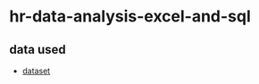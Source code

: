 # hr-data-analysis-excel-and-sql
## data used
- <a href="https://github.com/sudheerbabuk14/hr-data-analysis-excel/blob/main/hr%20dataset%20excel.xlsx" > dataset </a>
